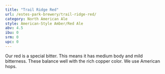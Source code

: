 ```yaml
---
title: "Trail Ridge Red"
url: /estes-park-brewery/trail-ridge-red/
category: North American Ale
style: American-Style Amber/Red Ale
abv: 4.5
ibu: 0
srm: 0
upc: 0
---
```

Our red is a special bitter. This means it has medium body and mild bitterness. These balance well with the rich copper color. We use American hops.
